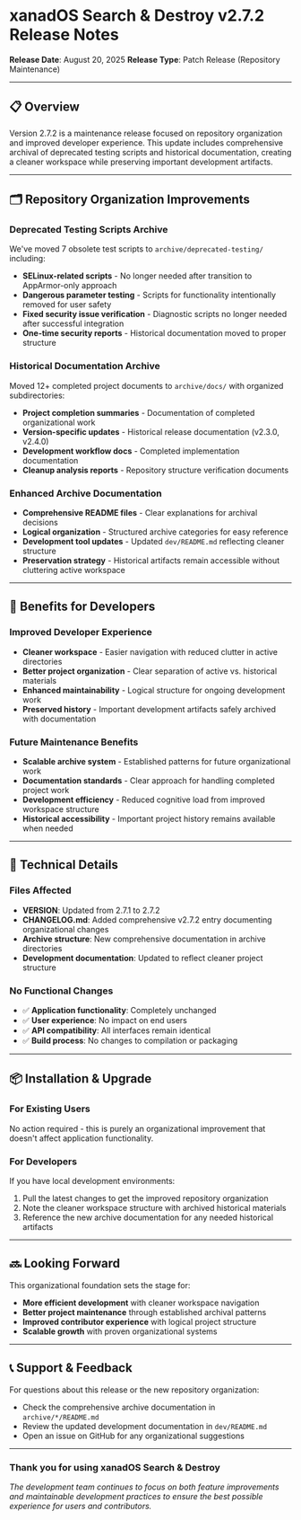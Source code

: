 # xanadOS Search & Destroy v2.7.2 Release Notes

**Release Date**: August 20, 2025
**Release Type**: Patch Release (Repository Maintenance)

---

## 📋 **Overview**

Version 2.7.2 is a maintenance release focused on repository organization and improved developer experience.
This update includes comprehensive archival of deprecated testing scripts and historical documentation, creating a cleaner workspace while preserving important development artifacts.

---

## 🗂️ **Repository Organization Improvements**

### **Deprecated Testing Scripts Archive**

We've moved 7 obsolete test scripts to `archive/deprecated-testing/` including:

- **SELinux-related scripts** - No longer needed after transition to AppArmor-only approach
- **Dangerous parameter testing** - Scripts for functionality intentionally removed for user safety
- **Fixed security issue verification** - Diagnostic scripts no longer needed after successful integration
- **One-time security reports** - Historical documentation moved to proper structure

### **Historical Documentation Archive**

Moved 12+ completed project documents to `archive/docs/` with organized subdirectories:

- **Project completion summaries** - Documentation of completed organizational work
- **Version-specific updates** - Historical release documentation (v2.3.0, v2.4.0)
- **Development workflow docs** - Completed implementation documentation
- **Cleanup analysis reports** - Repository structure verification documents

### **Enhanced Archive Documentation**

- **Comprehensive README files** - Clear explanations for archival decisions
- **Logical organization** - Structured archive categories for easy reference
- **Development tool updates** - Updated `dev/README.md` reflecting cleaner structure
- **Preservation strategy** - Historical artifacts remain accessible without cluttering active workspace

---

## 🎯 **Benefits for Developers**

### **Improved Developer Experience**

- **Cleaner workspace** - Easier navigation with reduced clutter in active directories
- **Better project organization** - Clear separation of active vs. historical materials
- **Enhanced maintainability** - Logical structure for ongoing development work
- **Preserved history** - Important development artifacts safely archived with documentation

### **Future Maintenance Benefits**

- **Scalable archive system** - Established patterns for future organizational work
- **Documentation standards** - Clear approach for handling completed project work
- **Development efficiency** - Reduced cognitive load from improved workspace structure
- **Historical accessibility** - Important project history remains available when needed

---

## 🔧 **Technical Details**

### **Files Affected**

- **VERSION**: Updated from 2.7.1 to 2.7.2
- **CHANGELOG.md**: Added comprehensive v2.7.2 entry documenting organizational changes
- **Archive structure**: New comprehensive documentation in archive directories
- **Development documentation**: Updated to reflect cleaner project structure

### **No Functional Changes**

- ✅ **Application functionality**: Completely unchanged
- ✅ **User experience**: No impact on end users
- ✅ **API compatibility**: All interfaces remain identical
- ✅ **Build process**: No changes to compilation or packaging

---

## 📦 **Installation & Upgrade**

### **For Existing Users**

No action required - this is purely an organizational improvement that doesn't affect application functionality.

### **For Developers**

If you have local development environments:

1. Pull the latest changes to get the improved repository organization
2. Note the cleaner workspace structure with archived historical materials
3. Reference the new archive documentation for any needed historical artifacts

---

## 🔜 **Looking Forward**

This organizational foundation sets the stage for:

- **More efficient development** with cleaner workspace navigation
- **Better project maintenance** through established archival patterns
- **Improved contributor experience** with logical project structure
- **Scalable growth** with proven organizational systems

---

## 📞 **Support & Feedback**

For questions about this release or the new repository organization:

- Check the comprehensive archive documentation in `archive/*/README.md`
- Review the updated development documentation in `dev/README.md`
- Open an issue on GitHub for any organizational suggestions

---

### Thank you for using xanadOS Search & Destroy

_The development team continues to focus on both feature improvements and maintainable development practices to ensure the best possible experience for users and contributors._
